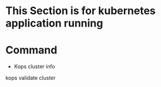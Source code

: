 # This Section is for kubernetes application running 

# Command 
- Kops cluster info 

kops validate cluster

